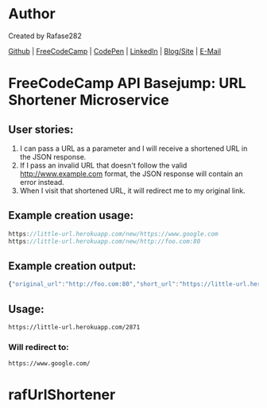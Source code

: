 # Author

Created by Rafase282

[Github](https://github.com/Rafase282) | [FreeCodeCamp](http://www.freecodecamp.com/rafase282) | [CodePen](http://codepen.io/Rafase282/) | [LinkedIn](https://www.linkedin.com/in/rafase282) | [Blog/Site](https://rafase282.wordpress.com/) | [E-Mail](mailto:rafase282@gmail.com)

# FreeCodeCamp API Basejump: URL Shortener Microservice
## User stories:
1. I can pass a URL as a parameter and I will receive a shortened URL in the JSON response.
2. If I pass an invalid URL that doesn't follow the valid http://www.example.com format, the JSON response will contain an error instead.
3. When I visit that shortened URL, it will redirect me to my original link.

## Example creation usage:

```js
https://little-url.herokuapp.com/new/https://www.google.com
https://little-url.herokuapp.com/new/http://foo.com:80
```

## Example creation output:

```js
{"original_url":"http://foo.com:80","short_url":"https://little-url.herokuapp.com/8170"}
```

## Usage:

```
https://little-url.herokuapp.com/2871
```

### Will redirect to:

```
https://www.google.com/
```
# rafUrlShortener
